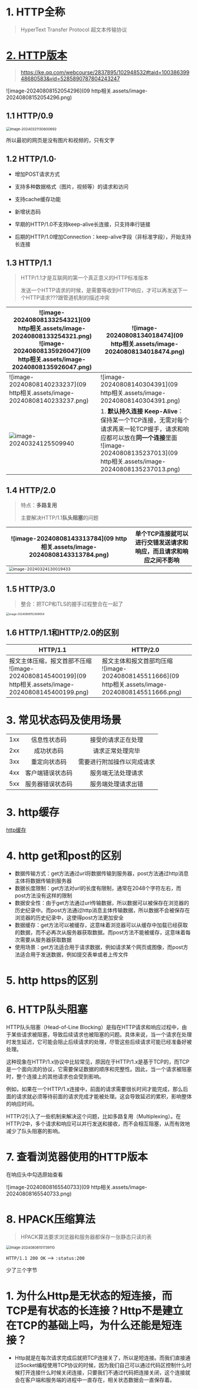 # 1. HTTP全称

> HyperText Transfer Protocol 超文本传输协议

# [2. HTTP版本](https://www.bilibili.com/video/BV1vv4y1U77y/?spm_id_from=333.337.search-card.all.click&vd_source=a7089a0e007e4167b4a61ef53acc6f7e)

> https://ke.qq.com/webcourse/2837895/102948532#taid=10038639948680583&vid=5285890787804243247

![image-20240808152054296](09 http相关.assets/image-20240808152054296.png)

## 1.1 HTTP/0.9

<img src="09 http相关.assets/image-20240321130600692.png" alt="image-20240321130600692" style="zoom:67%;" />

所以最初的网页是没有图片和视频的，只有文字

## 1.2 HTTP/1.0·

- 增加POST请求方式
- 支持多种数据格式（图片，视频等）的请求和访问
- 支持cache缓存功能
- 新增状态码

 

- 早期的HTTP/1.0不支持keep-alive长连接，只支持串行链接
- 后期的HTTP/1.0增加Connection：keep-alive字段（非标准字段），开始支持长连接

## 1.3 HTTP/1.1

> HTTP/1.1才是互联网的第一个真正意义的HTTP标准版本
>
> 发送一个HTTP请求的时候，是需要等收到HTTP响应，才可以再发送下一个HTTP请求???跟管道机制的描述冲突

| ![image-20240808133254321](09 http相关.assets/image-20240808133254321.png)<br>![image-20240808135926047](09 http相关.assets/image-20240808135926047.png) | ![image-20240808134018474](09 http相关.assets/image-20240808134018474.png) |
| ------------------------------------------------------------ | ------------------------------------------------------------ |
| ![image-20240808140233237](09 http相关.assets/image-20240808140233237.png) | ![image-20240808140304391](09 http相关.assets/image-20240808140304391.png) |
| <img src="09 http相关.assets/image-20240324125509940.png" alt="image-20240324125509940"  /> | 1. **默认持久连接 Keep-Alive**：保持某一个TCP连接，无需对每个请求再来一轮TCP握手，请求和响应都可以放在**同一个连接**里面<br>![image-20240808135237013](09 http相关.assets/image-20240808135237013.png) |

## 1.4 HTTP/2.0

> 特点：**多路复用**
>
> 主要解决HTTP/1.1**队头阻塞**的问题

| ![image-20240808143313784](09 http相关.assets/image-20240808143313784.png) | 单个TCP连接就可以进行交错发送请求和响应，而且请求和响应之间不影响 |
| ------------------------------------------------------------ | ------------------------------------------------------------ |
| <img src="09 http相关.assets/image-20240324130019433.png" alt="image-20240324130019433" style="zoom: 67%;" /> |                                                              |

## 1.5 HTTP/3.0

> 整合：把TCP和TLS的握手过程整合在一起了

<img src="09 http相关.assets/image-20240808152409004.png" alt="image-20240808152409004" style="zoom: 50%;" />

## 1.6 HTTP/1.1和HTTP/2.0的区别

| HTTP/1.1                                                     | HTTP/2.0                                                     |
| ------------------------------------------------------------ | ------------------------------------------------------------ |
| 报文主体压缩，报文首部不压缩<br>![image-20240808145400199](09 http相关.assets/image-20240808145400199.png) | 报文主体和报文首部均压缩<br>![image-20240808145511666](09 http相关.assets/image-20240808145511666.png) |

# 3. 常见状态码及使用场景

|      |                  |                            |
| :--: | :--------------: | :------------------------: |
| 1xx  |   信息性状态码   |     接受的请求正在处理     |
| 2xx  |    成功状态码    |      请求正常处理完毕      |
| 3xx  |   重定向状态码   | 需要进行附加操作以完成请求 |
| 4xx  | 客户端错误状态码 |     服务端无法处理请求     |
| 5xx  | 服务器错误状态码 |     服务端处理请求出错     |

# 3. http缓存

[http缓存](https://developer.mozilla.org/zh-CN/docs/Web/HTTP/Caching)

# 4. http get和post的区别

* 数据传输方式：get方法通过url将数据传输到服务器，post方法通过http消息主体将数据传输到服务器
* 数据长度限制：get方法对url的长度有限制，通常在2048个字符左右，而post方法没有这样的限制
* 数据安全性：由于get方法通过url传输数据，所以数据可以被保存在浏览器的历史纪录中。而post方法通过http消息主体传输数据，所以数据不会被保存在浏览器的历史纪录中，这使得post方法更加安全
* 数据缓存：get方法可以被缓存，这意味着浏览器可以从缓存中加载已经获取的数据，而不必再次从服务器获取数据。而post方法不能被缓存，这意味着每次需要从服务器获取数据
* 使用场景：get方法适合用于请求数据，例如请求某个网页或图像，而post方法适合用于发送数据，例如提交表单或者上传文件

# 5. http https的区别

# 6. HTTP队头阻塞

HTTP队头阻塞（Head-of-Line Blocking）是指在HTTP请求和响应过程中，由于某些请求被阻塞，导致后续请求也被阻塞的问题。具体来说，当一个请求在处理时发生延迟，它可能会阻止后续请求的处理，尽管这些后续请求可能已经准备好被处理。

这种现象在HTTP/1.x协议中比较常见，原因在于HTTP/1.x是基于TCP的，而TCP是一个面向流的协议，它需要保证数据的顺序和完整性。因此，当一个请求被阻塞时，整个连接上的其他请求也会受到影响。

例如，如果在一个HTTP/1.x连接中，前面的请求需要很长时间才能完成，那么后面的请求就必须等待前面的请求完成才能被处理。这会导致延迟的累积，影响整体的响应时间。

HTTP/2引入了一些机制来解决这个问题，比如多路复用（Multiplexing）。在HTTP/2中，多个请求和响应可以并行发送和接收，而不会相互阻塞，从而有效地减少了队头阻塞的影响。

# 7. 查看浏览器使用的HTTP版本

在响应头中勾选原始查看

![image-20240808165540733](09 http相关.assets/image-20240808165540733.png)

# 8. HPACK压缩算法

> HPACK算法要求浏览器和服务器都保存一张静态只读的表

<img src="09 http相关.assets/image-20240808151739110.png" alt="image-20240808151739110" style="zoom:67%;" />

`HTTP/1.1 200 OK` --> `:status:200`

少了三个字节

# 1. 为什么Http是无状态的短连接，而TCP是有状态的长连接？Http不是建立在TCP的基础上吗，为什么还能是短连接？

* Http就是在每次请求完成后就把TCP连接关了，所以是短连接。而我们直接通过Socket编程使用TCP协议的时候，因为我们自己可以通过代码区控制什么时候打开连接什么时候关闭连接，只要我们不通过代码把连接关闭，这个连接就会在客户端和服务端的进程中一直存在，相关状态数据会一直保存着。
